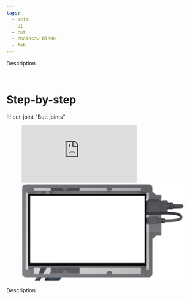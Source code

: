 ```yaml
---
tags:
  - acim
  - UI
  - cut
  - chainsaw-blade
  - fab
---
```


Description


<br>

# Step-by-step

<!-- TODO: Select the current cut -->

<!-- TODO: Intro to UI and feedback components (pos, rot, depth) -->

<!-- TODO: Depth: adjust blade -->

<!-- TODO: Position: placing blade -->

<!-- TODO: Rotation: rotate blade -->

<!-- TODO: Guide the cut towards the end -->

<!-- TODO: Quick inspection to see the overlap -->

<!-- TODO: Set as done the current cut -->



<!-- TODO: hint: butt joint -->
!!! cut-joint "Butt joints"
    <div class="sevinch-display-tutorial" markdown>
    <figure markdown>
    <div class="video-container">
        <iframe 
            src="https://player.vimeo.com/video/1066639778?h=943e283a32&amp;badge=1&amp;autopause=0&amp;player_id=0&amp;app_id=58479&amp;title=0&amp;byline=0&amp;portrait=0" 
            frameborder="0" 
            allow="autoplay; fullscreen; picture-in-picture" 
            allowfullscreen>
        </iframe>
        <img 
            src="https://github.com/ibois-epfl/augmented-carpentry/blob/main/docs/assets/images/frame-overlay.png?raw=true"
            class="frame-overlay"
        />
    </div>
    </figure>
    <div class="admonition-seveinch-desc" markdown>
    Description.
    </div>
    </div>